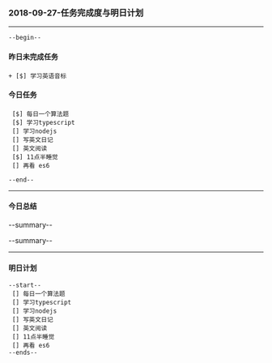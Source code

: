 ### 2018-09-27-任务完成度与明日计划

----------------------------------------------------------------------------------------------------------
    --begin--
#### 昨日未完成任务
    + [$] 学习英语音标

#### 今日任务
     [$] 每日一个算法题
     [$] 学习typescript
     [] 学习nodejs
     [] 写英文日记
     [] 英文阅读
     [$] 11点半睡觉
     [] 再看 es6
    
	--end--

----------------------------------------------------------------------------------------------------------
#### 今日总结
--summary--


--summary--

----------------------------------------------------------------------------------------------------------

#### 明日计划
    --start--
     [] 每日一个算法题
     [] 学习typescript
     [] 学习nodejs
     [] 写英文日记
     [] 英文阅读
     [] 11点半睡觉
     [] 再看 es6
    --ends--
